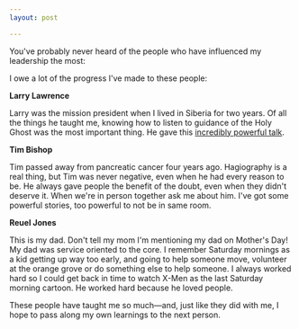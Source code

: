 ```yaml
---
layout: post

---
```

You've probably never heard of the people who have influenced my leadership the most: 

I owe a lot of the progress I've made to these people:

**Larry Lawrence**

Larry was the mission president when I lived in Siberia for two years. Of all the things he taught me, knowing how to listen to guidance of the Holy Ghost was the most important thing. He gave this [incredibly powerful talk](https://www.churchofjesuschrist.org/study/general-conference/2015/10/what-lack-i-yet?lang=eng).

**Tim Bishop**

Tim passed away from pancreatic cancer four years ago. Hagiography is a real thing, but Tim was never negative, even when he had every reason to be. He always gave people the benefit of the doubt, even when they didn't deserve it. When we're in person together ask me about him. I've got some powerful stories, too powerful to not be in same room. 

**Reuel Jones**

This is my dad. Don't tell my mom I'm mentioning my dad on Mother's Day! My dad was service oriented to the core. I remember Saturday mornings as a kid getting up way too early, and going to help someone move, volunteer at the orange grove or do something else to help someone. I always worked hard so I could get back in time to watch X-Men as the last Saturday morning cartoon. He worked hard because he loved people. 

These people have taught me so much—and, just like they did with me, I hope to pass along my own learnings to the next person.
